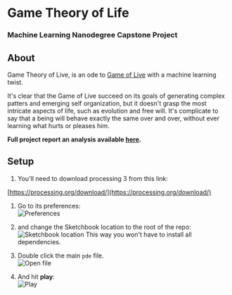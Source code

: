 # Game Theory of Life
### Machine Learning Nanodegree Capstone Project

## About
Game Theory of Live, is an ode to [Game of Live](https://en.wikipedia.org/wiki/Conway%27s_Game_of_Life) with a machine learning twist.

It's clear that the Game of Live succeed on its goals of generating complex patters and emerging self organization, but it doesn't grasp the most intricate aspects of life, such as evolution and free will. It's complicate to say that a being will behave exactly the same over and over, without ever learning what hurts or pleases him.

**Full project report an analysis available [here](https://github.com/lucasdupin/game_theory_of_life/blob/master/project_report.md).**


## Setup

1. You'll need to download processing 3 from this link:

  [https://processing.org/download/](https://processing.org/download/)

1. Go to its preferences:  
	![Preferences](https://github.com/lucasdupin/game_theory_of_life/blob/master/instructions/1_pref.png?raw=true)

1. and change the Sketchbook location to the root of the repo:  
	![Sketchbook location](https://github.com/lucasdupin/game_theory_of_life/blob/master/instructions/2_sketch.png?raw=true)
	This way you won't have to install all dependencies.

1. Double click the main `pde` file.  
	![Open file](https://github.com/lucasdupin/game_theory_of_life/blob/master/instructions/3_open.png?raw=true)

1. And hit **play**:  
	![Play](https://github.com/lucasdupin/game_theory_of_life/blob/master/instructions/4_play.png?raw=true)

